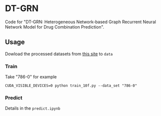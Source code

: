 # DT-GRN

Code for "DT-GRN: Heterogeneous Network-based Graph Recurrent Neural Network Model for Drug Combination Prediction".

## Usage

Dowload the processed datasets from [this site](https://drugcomb.org/) to `data`

### Train

Take "786-0" for example

```
CUDA_VISIBLE_DEVICES=0 python train_10f.py --data_set "786-0"
```

### Predict

Details in the `predict.ipynb`
